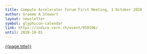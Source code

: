 ```yaml
---
title: Compute Accelerator Forum First Meeting, 1 October 2020
author: Graeme A Stewart
layout: newsletter
symbol: glyphicon-calendar
link: https://indico.cern.ch/event/950196/
until: 2020-10-01
---
```


[{{page.title}}]({{page.link}})
